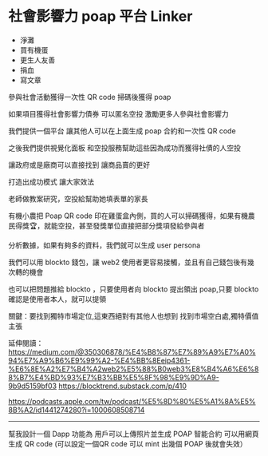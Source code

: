 # 社會影響力 poap 平台 Linker

- 淨灘
- 買有機蛋
- 更生人友善
- 捐血
- 寫文章

參與社會活動獲得一次性 QR code
掃碼後獲得 poap 

如果項目獲得社會影響力債券
可以匿名空投
激勵更多人參與社會影響力

我們提供一個平台
讓其他人可以在上面生成 poap 合約和一次性 QR code

之後我們提供視覺化面板
和空投服務幫助這些因為成功而獲得社債的人空投

讓政府或是廠商可以直接找到
讓商品賣的更好

打造出成功模式
讓大家效法

老師做教案研究，空投給幫助她填表單的家長

有機小農把 Poap QR code 印在雞蛋盒內側，買的人可以掃碼獲得，如果有機農民得獎🏆，就能空投，甚至發獎單位直接把部分獎項發給參與者

分析數據，如果有夠多的資料，我們就可以生成 user persona 

我們可以用 blockto 錢包，讓 web2 使用者更容易接觸，並且有自己錢包後有幾次轉的機會

也可以把問題推給 blockto ，只要使用者向 blockto 提出領出 poap,只要 blockto 確認是使用者本人，就可以提領

關鍵：要找到獨特市場定位,這東西絕對有其他人也想到
找到市場空白處,獨特價值主張

延伸閱讀：
https://medium.com/@350306878/%E4%B8%87%E7%89%A9%E7%A0%94%E7%A9%B6%E9%99%A2-%E4%BB%8Eeip4361-%E6%8E%A2%E7%B4%A2web2%E5%88%B0web3%E8%B4%A6%E6%88%B7%E4%BD%93%E7%B3%BB%E5%8F%98%E9%9D%A9-9b9d5159bf03
https://blocktrend.substack.com/p/410

https://podcasts.apple.com/tw/podcast/%E5%8D%80%E5%A1%8A%E5%8B%A2/id1441274280?i=1000608508714

---------


幫我設計一個 Dapp
功能為
用戶可以上傳照片並生成 POAP 智能合約
可以用網頁生成 QR code (可以設定一個QR code 可以 mint 出幾個  POAP 後就會失效）

